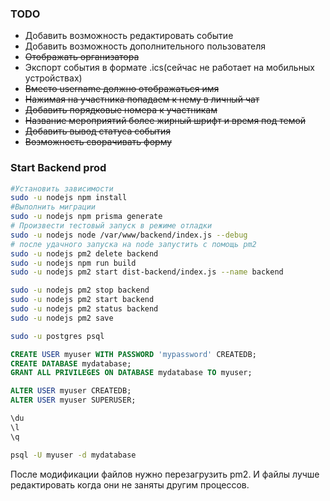 ### TODO

* Добавить возможность редактировать событие
* Добавить возможность дополнительного пользователя
* ~~Отображать организатора~~
* Экспорт события в формате .ics(сейчас не работает на мобильных устройствах)
* ~~Вместо username должно отображаться имя~~
* ~~Нажимая на участника попадаем к нему в личный чат~~
* ~~Добавить порядковые номера к участникам~~
* ~~Название мероприятий более жирный шрифт и время под темой~~
* ~~Добавить вывод статуса события~~
* ~~Возможность сворачивать форму~~

### Start Backend prod

```bash
#Установить зависимости 
sudo -u nodejs npm install
#Выполнить миграции
sudo -u nodejs npm prisma generate
# Произвести тестовый запуск в режиме отладки 
sudo -u nodejs node /var/www/backend/index.js --debug
# после удачного запуска на node запустить с помощь pm2
sudo -u nodejs pm2 delete backend
sudo -u nodejs npm run build
sudo -u nodejs pm2 start dist-backend/index.js --name backend

sudo -u nodejs pm2 stop backend
sudo -u nodejs pm2 start backend
sudo -u nodejs pm2 status backend
sudo -u nodejs pm2 save

```
```bash
sudo -u postgres psql
```
```SQL
CREATE USER myuser WITH PASSWORD 'mypassword' CREATEDB;
CREATE DATABASE mydatabase;
GRANT ALL PRIVILEGES ON DATABASE mydatabase TO myuser;

ALTER USER myuser CREATEDB;
ALTER USER myuser SUPERUSER;

\du
\l
\q
```

```bash
psql -U myuser -d mydatabase
```
После модификации файлов нужно перезагрузить pm2. И файлы лучше редактировать когда они не заняты другим процессов.





